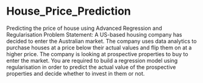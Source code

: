 # House_Price_Prediction
Predicting the price of house using Advanced Regression and Regularisation
Problem Statement:
A US-based housing company has decided to enter the Australian market. The company uses data analytics to purchase houses at a price below their actual values and flip them on at a higher price.
The company is looking at prospective properties to buy to enter the market. 
You are required to build a regression model using regularisation in order to predict the actual value of the prospective properties and decide whether to invest in them or not.

#
